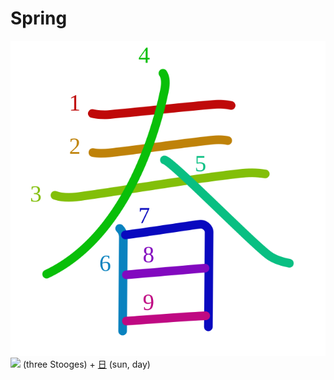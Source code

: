 # Spring
![6625](Kanji/kanji-colorize/6625.svg)
![](http://www.kanjidamage.com/assets/radsmall/3-stooges-4afd9af7a4d6f9044641322bc5e0d685dd006c5d18cd7cbc5ebf116d67348f1d.jpg) (three Stooges) + [日](Kanji/kanji-dict/日.md) (sun, day)